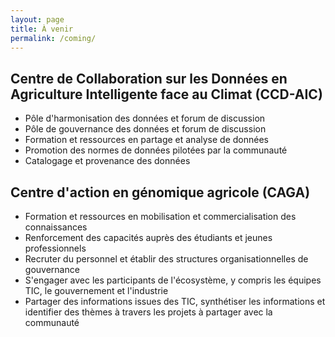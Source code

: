 ```yaml
---
layout: page
title: À venir
permalink: /coming/
---
```

 
## Centre de Collaboration sur les Données en Agriculture Intelligente face au Climat (CCD-AIC)
- Pôle d'harmonisation des données et forum de discussion
- Pôle de gouvernance des données et forum de discussion
- Formation et ressources en partage et analyse de données
- Promotion des normes de données pilotées par la communauté
- Catalogage et provenance des données

## Centre d'action en génomique agricole (CAGA) 
- Formation et ressources en mobilisation et commercialisation des connaissances
- Renforcement des capacités auprès des étudiants et jeunes professionnels
- Recruter du personnel et établir des structures organisationnelles de gouvernance
- S'engager avec les participants de l'écosystème, y compris les équipes TIC, le gouvernement et l'industrie
- Partager des informations issues des TIC, synthétiser les informations et identifier des thèmes à travers les projets à partager avec la communauté
